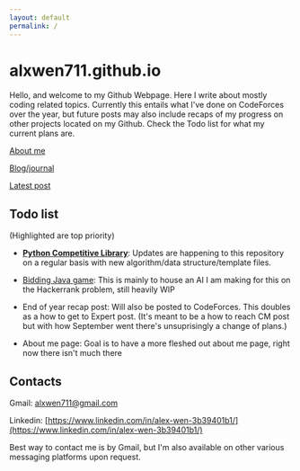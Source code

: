 ```yaml
---
layout: default
permalink: /
---
```



# alxwen711.github.io
Hello, and welcome to my Github Webpage. Here I write about mostly coding related topics. Currently this entails what I've done on CodeForces over the year, but future posts may also include recaps of my progress on other projects located on my Github. Check the Todo list for what my current plans are.


[About me](https://alxwen711.github.io/about)

[Blog/journal](https://alxwen711.github.io/blog)

[Latest post](https://alxwen711.github.io/blog/Oct22)

## Todo list
(Highlighted are top priority)

- [**Python Competitive Library**](https://github.com/alxwen711/py-competitive-library): Updates are happening to this repository on a regular basis with new algorithm/data structure/template files.

- [Bidding Java game](https://github.com/alxwen711/biddingGame): This is mainly to house an AI I am making for this on the Hackerrank problem, still heavily WIP

- End of year recap post: Will also be posted to CodeForces. This doubles as a how to get to Expert post. (It's meant to be a how to reach CM post but with how September went there's unsuprisingly a change of plans.)

- About me page: Goal is to have a more fleshed out about me page, right now there isn't much there

## Contacts

Gmail: alxwen711@gmail.com

Linkedin: [https://www.linkedin.com/in/alex-wen-3b39401b1/](https://www.linkedin.com/in/alex-wen-3b39401b1/)

Best way to contact me is by Gmail, but I'm also available 
on other various messaging platforms upon request.


